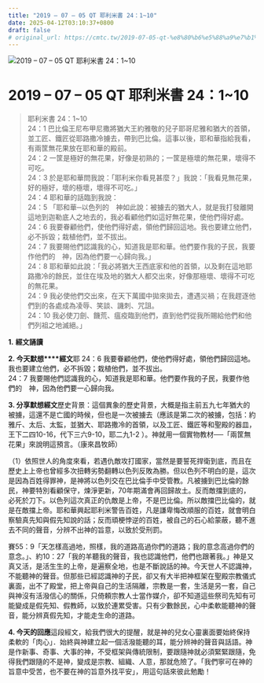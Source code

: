 ```yaml
---
title: "2019 – 07 – 05 QT 耶利米書 24：1~10"
date: 2025-04-12T03:10:37+0800
draft: false
# original_url: https://cmtc.tw/2019-07-05-qt-%e8%80%b6%e5%88%a9%e7%b1%b3%e6%9b%b8-24%ef%bc%9a110
---
```


![2019 – 07 – 05 QT 耶利米書 24：1~10](/images/qt.jpg   "2019 – 07 – 05 QT 耶利米書 24：1~10")

# 2019 – 07 – 05 QT 耶利米書 24：1~10

> 耶利米書 24：1~10  
> 24：1 巴比倫王尼布甲尼撒將猶大王約雅敬的兒子耶哥尼雅和猶大的首領，並工匠、鐵匠從耶路撒冷擄去，帶到巴比倫。這事以後，耶和華指給我看，有兩筐無花果放在耶和華的殿前。  
> 24：2 一筐是極好的無花果，好像是初熟的；一筐是極壞的無花果，壞得不可吃。  
> 24：3 於是耶和華問我說：「耶利米你看見甚麼？」我說：「我看見無花果，好的極好，壞的極壞，壞得不可吃。」  
> 24：4 耶和華的話臨到我說：  
> 24：5 「耶和華─以色列的　神如此說：被擄去的猶大人，就是我打發離開這地到迦勒底人之地去的，我必看顧他們如這好無花果，使他們得好處。  
> 24：6 我要眷顧他們，使他們得好處，領他們歸回這地。我也要建立他們，必不拆毀；栽植他們，並不拔出。  
> 24：7 我要賜他們認識我的心，知道我是耶和華。他們要作我的子民，我要作他們的　神，因為他們要一心歸向我。」  
> 24：8 耶和華如此說：「我必將猶大王西底家和他的首領，以及剩在這地耶路撒冷的餘民，並住在埃及地的猶大人都交出來，好像那極壞、壞得不可吃的無花果。  
> 24：9 我必使他們交出來，在天下萬國中拋來拋去，遭遇災禍；在我趕逐他們到的各處成為凌辱、笑談、譏刺、咒詛。  
> 24：10 我必使刀劍、饑荒、瘟疫臨到他們，直到他們從我所賜給他們和他們列祖之地滅絕。」

**1.** **經文誦讀**

**2. 今天默想****經文**耶 24：6 我要眷顧他們，使他們得好處，領他們歸回這地。我也要建立他們，必不拆毀；栽植他們，並不拔出。  
24：7 我要賜他們認識我的心，知道我是耶和華。他們要作我的子民，我要作他們的　神，因為他們要一心歸向我。

**3. 分享默想經文**歷史背景：這個異象的歷史背景，大概是指主前五九七年猶大的被擄，這還不是亡國的時候，但也是一次被擄去（應該是第二次的被擄，包括：約雅斤、太后、太監，並猶大、耶路撒冷的首領，以及工匠、鐵匠等和聖殿的器皿，王下二四10-16，代下三六9-10，耶二九1-2 ）。神就用一個實物教材──「兩筐無花果」來說明這預言。（康來昌牧師）

（1）依照世人的角度來看，若遇仇敵攻打國家，當然是要誓死捍衛到底，而且在歷史上上帝也曾經多次扭轉劣勢翻轉以色列反敗為勝。但以色列不明白的是，這次是因為百姓得罪神，是神將以色列交在巴比倫手中受管教。凡被擄到巴比倫的餘民，神要特別看顧保守，煉淨更新，70年期滿會再回歸故土。反而敵擋到底的，必死於刀下。以色列這次真正的仇敵是上帝，不是巴比倫。所以敵擋巴比倫的，就是在敵擋上帝。耶和華興起耶利米警告百姓，凡是謙卑悔改順服的百姓，就會明白察驗真先知與假先知說的話；反而頑梗悖逆的百姓，被自己的石心給蒙蔽，聽不進去不同的聲音，分辨不出神的旨意，以致於受刑罰。

賽55：9「天怎樣高過地，照樣，我的道路高過你們的道路；我的意念高過你們的意念。」、約10：27「我的羊聽我的聲音，我也認識他們，他們也跟著我。」神是又真又活，是活生生的上帝，是遍察全地，也是不斷說話的神。今天世人不認識神，不能聽神的聲音。但那些已經認識神的子民，卻又有大半把神框架在聖殿宗教儀式裏面，出不了殿堂，把上帝與自己的生活隔離，宗教是一套，生活是另一套，自己與神沒有活潑信心的關係，只倚頼宗教人士當作媒介，卻不知道這些祭司先知有可能變成是假先知、假教師，以致於連累受害。只有少數餘民，心中柔軟能聽神的聲音，能分辨真假先知，才能走生命的道路。

**4. 今天的回應**這段經文，給我們很大的提醒，就是神的兒女心靈裏面要始終保持柔軟的「肉心」．始終與神建立起一個活潑能聽的耳，能分辨神的聲音與話語。神是作新事、奇事、大事的神，不受框架與傳統限制，要跟隨神就必須緊緊跟隨，免得我們跟隨的不是神，變成是宗教、組織、人意，那就危險了。「我們寧可在神的旨意中受苦，也不要在神的旨意外找平安」，用這句話來彼此勉勵！